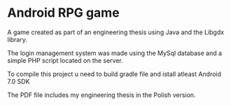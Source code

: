 # Android RPG game

A game created as part of an engineering thesis using Java and the Libgdx library.

The login management system was made using the MySql database and a simple PHP script located on the server.

To compile this project u need to build gradle file and istall atleast Android 7.0 SDK

The PDF file includes my engineering thesis in the Polish version.
